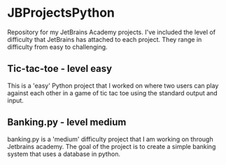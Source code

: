 # JBProjectsPython
Repository for my JetBrains Academy projects. 
I've included the level of difficulty that JetBrains has attached to each project. They range in difficulty from easy to challenging. 

## Tic-tac-toe - level easy
This is a 'easy' Python project that I worked on where two users can play against each other in a game of tic tac toe using the standard output and input. 

## Banking.py - level medium
banking.py is a 'medium' difficulty project that I am working on through Jetbrains academy. The goal of the project is to create a simple banking system that uses a database in python. 
